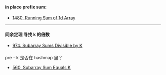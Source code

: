 #### in place prefix sum:

- [1480. Running Sum of 1d Array](https://leetcode-cn.com/problems/running-sum-of-1d-array/)

---

#### 同余定理 寻找 k 的倍数

- [974. Subarray Sums Divisible by K](https://leetcode-cn.com/problems/subarray-sums-divisible-by-k/)

####

pre - k 是否在 hashmap 里？

- [560. Subarray Sum Equals K](https://leetcode-cn.com/problems/subarray-sum-equals-k/)
